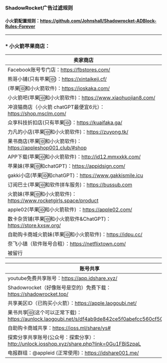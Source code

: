 
### ShadowRocket广告过滤规则
#### 小火箭配置规则：https://github.com/Johnshall/Shadowrocket-ADBlock-Rules-Forever

---------------------------------------------------------------------------------------

### * 小火箭苹果商店： <br>

| 卖家商店                                                  |
|-------------------------------------------------------| 
| Facebook账号专门店：https://fbstores.com/                   |
| 熊哥小铺(只有苹果🆔)：https://xintaikeji.cf/                   |
| (苹果🆔和小火箭软件)：https://ioskaka.com/                     |
| 小火箭吧(苹果🆔和小火箭软件)：https://www.xiaohuojian8.com/        |
| 冲浪猫商店（小火箭 chatGPT最便宜6元）：https://shop.msclm.com/       |
| 众享科技折扣店(只有苹果🆔)：https://kuaifaka.ga/                  |
| 力凡的小店(苹果🆔和小火箭软件)：https://zuyong.tk/                  |
| 果书商店(苹果🆔和小火箭软件)：https://appleshop001.club/#shop      |
| APP下载(苹果🆔和小火箭软件)：http://id12.mmxxkk.com/             |
| 苹果妹(苹果🆔和chatGPT)：https://appidsign.com/              |
| gakki小店(苹果🆔和chatGPT)：https://www.gakkismile.icu      |
| 订阅巴士(苹果🆔和软件拼车服务)：https://bussub.com                  |
| 火箭妹(苹果🆔和小火箭软件)：https://www.rocketgirls.space/product |
| apple02(苹果🆔和小火箭软件) ：https://apple02.com/             |
| 数卡杂货铺(苹果🆔和小火箭软件&ChatGPT)：https://store.kxsw.org/     |
| 自助购卡商城火箭妹(苹果🆔和小火箭软件)：https://idpu.cc/                |
| 奈飞小镇（软件账号合租）：https://netflixtown.com/                 |
| 被留行                                                   |


| 账号共享                                                                             |
|----------------------------------------------------------------------------------| 
| youtube免费共享账号：https://app.idshare.xyz/                                           |
| Shadowrocket（好像账号是空的）免费下载：https://shadowrocket.top/                              |
| 共享美区ID（已购买小火箭）：https://apple.laogoubi.net/                                       |
| 果书共享🆔(这个可以正常下载)：https://aunlock.laogoubi.net/s/df4ab9de842ce5f0abefcc560cf504f0 |
| 自助购卡商城共享：https://ioss.ml/share/ys#                                               |
| 探索分享共享账号(公众号：探索分享）：http://unlock.iosshop.xyz/share.php?link=0Gu1FBiSzpaL         |
| 电报群组：@appleid (正常使用)：https://idshare001.me/                                      |



